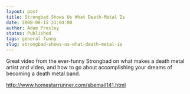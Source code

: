 ```yaml
---
layout: post
title: Strongbad Shows Us What Death-Metal Is
date: 2008-08-15 21:04:00
author: Adam Presley
status: Published
tags: general funny
slug: strongbad-shows-us-what-death-metal-is
---
```


Great video from the ever-funny Strongbad on what makes a death metal
artist and video, and how to go about accomplishing your dreams of
becoming a death metal band.

<http://www.homestarrunner.com/sbemail141.html>
